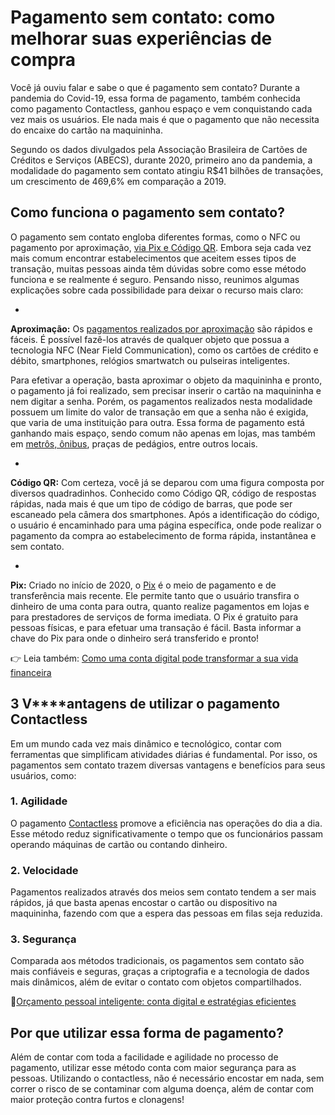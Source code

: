 # Pagamento sem contato: como melhorar suas experiências de compra

Você já ouviu falar e sabe o que é pagamento sem contato? Durante a pandemia do Covid-19, essa forma de pagamento, também conhecida como pagamento Contactless, ganhou espaço e vem conquistando cada vez mais os usuários. Ele nada mais é que o pagamento que não necessita do encaixe do cartão na maquininha.

Segundo os dados divulgados pela Associação Brasileira de Cartões de Créditos e Serviços (ABECS), durante 2020, primeiro ano da pandemia, a modalidade do pagamento sem contato atingiu R$41 bilhões de transações, um crescimento de 469,6% em comparação a 2019.

## **Como funciona o pagamento sem contato?**

O pagamento sem contato engloba diferentes formas, como o NFC ou pagamento por aproximação, [via Pix e Código QR](https://meubolso.mercadopago.com.br/transferencia-via-pix-ou-codigoqr-no-mercado-pago)[](https://conteudo.mercadopago.com.br/passo-a-passo-cadastre-agora-sua-chave-pix-no-mercado-pago). Embora seja cada vez mais comum encontrar estabelecimentos que aceitem esses tipos de transação, muitas pessoas ainda têm dúvidas sobre como esse método funciona e se realmente é seguro. Pensando nisso, reunimos algumas explicações sobre cada possibilidade para deixar o recurso mais claro:

- 
**Aproximação:** Os [pagamentos realizados por aproximação](https://meubolso.mercadopago.com.br/faca-pagamentos-por-aproximacao-pelo-celular-com-o-app-mercado-pago) são rápidos e fáceis. É possível fazê-los através de qualquer objeto que possua a tecnologia NFC (Near Field Communication), como os cartões de crédito e débito, smartphones, relógios smartwatch ou pulseiras inteligentes.

Para efetivar a operação, basta aproximar o objeto da maquininha e pronto, o pagamento já foi realizado, sem precisar inserir o cartão na maquininha e nem digitar a senha. Porém, os pagamentos realizados nesta modalidade possuem um limite do valor de transação em que a senha não é exigida, que varia de uma instituição para outra. Essa forma de pagamento está ganhando mais espaço, sendo comum não apenas em lojas, mas também em [metrôs, ônibus](https://meubolso.mercadopago.com.br/use-pagamento-por-aproximacao-do-cartao-mercado-pago-no-onibus-e-metro), praças de pedágios, entre outros locais.

- 
**Código QR:** Com certeza, você já se deparou com uma figura composta por diversos quadradinhos. Conhecido como Código QR, código de respostas rápidas, nada mais é que um tipo de código de barras, que pode ser escaneado pela câmera dos smartphones. Após a identificação do código, o usuário é encaminhado para uma página específica, onde pode realizar o pagamento da compra ao estabelecimento de forma rápida, instantânea e sem contato.

- 
**Pix:** Criado no início de 2020, o [Pix](https://meubolso.mercadopago.com.br/novas-regras-do-pix) é o meio de pagamento e de transferência mais recente. Ele permite tanto que o usuário transfira o dinheiro de uma conta para outra, quanto realize pagamentos em lojas e para prestadores de serviços de forma imediata. O Pix é gratuito para pessoas físicas, e para efetuar uma transação é fácil. Basta informar a chave do Pix para onde o dinheiro será transferido e pronto!

👉 Leia também: [Como uma conta digital pode transformar a sua vida financeira](https://meubolso.mercadopago.com.br/conta-digital-como-funciona)

## **3 V****antagens de utilizar o pagamento Contactless**

Em um mundo cada vez mais dinâmico e tecnológico, contar com ferramentas que simplificam atividades diárias é fundamental. Por isso, os pagamentos sem contato trazem diversas vantagens e benefícios para seus usuários, como:

### **1. Agilidade**

O pagamento [Contactless](https://meubolso.mercadopago.com.br/contactless-5-mitos-e-verdades-sobre-o-pagamento-por-aproxima%C3%A7%C3%A3o) promove a eficiência nas operações do dia a dia. Esse método reduz significativamente o tempo que os funcionários passam operando máquinas de cartão ou contando dinheiro.

### **2. Velocidade**

Pagamentos realizados através dos meios sem contato tendem a ser mais rápidos, já que basta apenas encostar o cartão ou dispositivo na maquininha, fazendo com que a espera das pessoas em filas seja reduzida.

### **3. Segurança**

Comparada aos métodos tradicionais, os pagamentos sem contato são mais confiáveis e seguras, graças a criptografia e a tecnologia de dados mais dinâmicos, além de evitar o contato com objetos compartilhados.

📖[Orçamento pessoal inteligente: conta digital e estratégias eficientes](https://meubolso.mercadopago.com.br/guia-orcamento-pessoal-inteligente-com-sua-conta-digital)

## **Por que utilizar essa forma de pagamento?**

Além de contar com toda a facilidade e agilidade no processo de pagamento, utilizar esse método conta com maior segurança para as pessoas. Utilizando o contactless, não é necessário encostar em nada, sem correr o risco de se contaminar com alguma doença, além de contar com maior proteção contra furtos e clonagens!